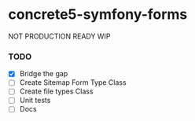 # concrete5-symfony-forms

NOT PRODUCTION READY WIP


### TODO

- [X] Bridge the gap
- [ ] Create Sitemap Form Type Class
- [ ] Create file types Class
- [ ] Unit tests
- [ ] Docs
